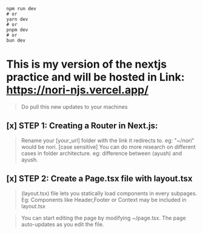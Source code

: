 ```
npm run dev
# or
yarn dev
# or
pnpm dev
# or
bun dev

```

# This is my version of the nextjs practice and will be hosted in Link:  https://nori-njs.vercel.app/

> Do pull this new updates to your machines

## [x] STEP 1: Creating a Router in Next.js:

> Rename your [your_url] folder with the link it redirects to. eg: "~/nori" would be nori. [case sensitive] You can do more research on different cases in folder architecture. eg: difference between (ayush) and ayush.

## [x] STEP 2: Create a Page.tsx file with layout.tsx

> (layout.tsx) file lets you statically load components in every subpages. Eg: Components like Header,Footer or Context may be included in layout.tsx

> You can start editing the page by modifying ~/page.tsx. The page auto-updates as you edit the file.



